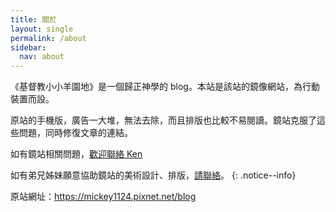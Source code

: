 ```yaml
---
title: 關於
layout: single
permalink: /about
sidebar:
  nav: about
---
```


《基督教小小羊園地》是一個歸正神學的 blog。本站是該站的鏡像網站，為行動裝置而設。

原站的手機版，廣告一大堆，無法去除，而且排版也比較不易閱讀。鏡站克服了這些問題，同時修復文章的連結。

如有鏡站相關問題，[歡迎聯絡 Ken](mailto:eiekenhung@gmail.com)

如有弟兄姊妹願意協助鏡站的美術設計、排版，[請聯絡](mailto:eiekenhung@gmail.com)。
{: .notice--info}

原站網址：https://mickey1124.pixnet.net/blog